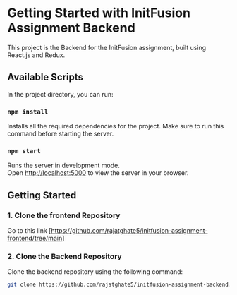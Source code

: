 # Getting Started with InitFusion Assignment Backend

This project is the Backend for the InitFusion assignment, built using React.js and Redux.


## Available Scripts

In the project directory, you can run:

### `npm install`

Installs all the required dependencies for the project. Make sure to run this command before starting the server.

### `npm start`

Runs the server in development mode.\
Open [http://localhost:5000](http://localhost:5000) to view the server in your browser.


## Getting Started

### 1. Clone the frontend Repository

Go to this link [https://github.com/rajatghate5/initfusion-assignment-frontend/tree/main]

### 2. Clone the Backend Repository

Clone the backend repository using the following command:

```bash
git clone https://github.com/rajatghate5/initfusion-assignment-backend.git
